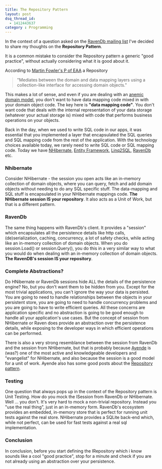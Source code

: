 ```yaml
---
title: The Repository Pattern
layout: post
dsq_thread_id:
  - 1412443637
category : Programming
---
```

In the context of a question asked on the [RavenDb mailing list][1] I've decided to share my thoughts on the **Repository Pattern**.

It is a common mistake to consider the Repository pattern a generic "good practice", without actually considering what it is good about it.

According to [Martin Fowler's P of EAA][2] a Repository

>  "Mediates between the domain and data mapping layers using a collection-like interface for accessing domain objects."

This makes a lot of sense, and even if you are dealing with an [anemic domain model][3], you don't want to have data mapping code mixed in with your domain object code. The key here is **"data mapping code"**. You don't want code that deals with the internal representation of your data storage (whatever your actual storage is) mixed with code that performs business operations on your objects.

Back in the day, when we used to write SQL code in our apps, it was essential that you implemented a layer that encapsulated the SQL queries and SQL mapping code from the rest of the application. With the technology choices available today, we rarely need to write SQL code or SQL mapping code. Today we have [NHibernate][4], [Entity Framework][5], [Linq2SQL][9], [RavenDb][6] etc.

### Nhibernate

Consider NHibernate - the session you open acts like an in-memory collection of domain objects, where you can query, fetch and add domain objects without needing to do any SQL specific stuff. The data-mapping and SQL stuff is encapsulated in your NHibernate mappings code. **The NHibernate session IS your repository**. It also acts as a Unit of Work, but that is a different pattern.

### RavenDb

The same thing happens with RavenDb's client. It provides a "session" which encapsulates all the persistence details like http calls, (de)serialization, caching, concurrency, a lot of safety checks, while acting like an in-memory collection of domain objects. When you do session.Load() or session.Query(), you do this in a very similar way to what you would do when dealing with an in-memory collection of domain objects. **The RavenDB's session IS your repository**.

### Complete Abstractions?

Do HNibernate or RavenDb sessions hide ALL the details of the persistence engine? No, but you don't want them to be hidden from you. Except for the most trivial applications, you can't ignore the way your data is persisted. You are going to need to handle relationships between the objects in your persistent store, you are going to need to handle concurrency problems and you are going to have to write efficient queries. All these concerns are application specific and no abstraction is going to be good enough to handle all your application's use cases. But the concept of session from NHibernate or Raven does provide an abstraction over the persistence details, while exposing to the developer ways in which efficient operations can be performed.

There is also a very strong resemblance between the session from RavenDb and the session from NHibernate, but that is probably because [Ayende][7] is (was?) one of the most active and knowledgeable developers and "evangelist" for NHibernate, and also because the session is a good model for a unit of work. Ayende also has some good posts about the [Repository pattern][8].

### Testing

One question that always pops up in the context of the Repository pattern is Unit Testing. How do you mock the ISession from RavenDb or NHibernate. Well ... you don't. It's very hard to mock a non-trivial repository. Instead you "use the real thing", just in an in-memory form. RavenDb's ecosystem provides an embedded, in-memory store that is perfect for running unit tests against the real store. NHibernate provides a SQLite back-end which, while not perfect, can be used for fast tests against a real sql implementation.

### Conclusion

In conclusion, before you start defining the IRepository which i know sounds like a cool "good practice", stop for a minute and check if you are not already using an abstraction over your persistence.

 [1]: https://groups.google.com/forum/#!topic/ravendb/Gfb6XTOWF0Q
 [2]: http://martinfowler.com/eaaCatalog/repository.html
 [3]: http://www.martinfowler.com/bliki/AnemicDomainModel.html
 [4]: http://nhforge.org/ "NHibernate"
 [5]: http://msdn.microsoft.com/en-us/data/ef.aspx "Entity Framework"
 [6]: http://ravendb.net/ "RavenDb"
 [7]: http://ayende.com/blog "Ayende's blog"
 [8]: http://ayende.com/blog/search?q=repository "Ayende's Repository posts"
 [9]: http://msdn.microsoft.com/en-us/library/bb425822.aspx "Linq 2 SQL"